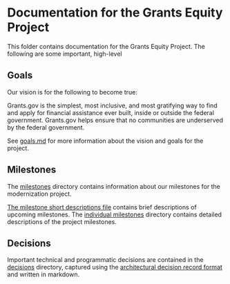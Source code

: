 # Documentation for the Grants Equity Project

This folder contains documentation for the Grants Equity Project. The following are some important, high-level 

## Goals

Our vision is for the following to become true:

Grants.gov is the simplest, most inclusive, and most gratifying way to find and apply for financial assistance ever built, inside or outside the federal government. Grants.gov helps ensure that no communities are underserved by the federal government.

See [goals.md](./goals.md) for more information about the vision and goals for the project.

## Milestones

The [milestones](./milestones) directory contains information about our milestones for the modernization project.

[The milestone short descriptions file](./milestones/milestone_short_descriptions.md) contains brief descriptions of upcoming milestones. The [individual milestones](./milestones/individual_milestones) directory contains detailed descriptions of the project milestones.

## Decisions

Important technical and programmatic decisions are contained in the [decisions](./decisions/) directory, captured using the [architectural decision record format](https://adr.github.io) and written in markdown.
